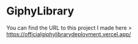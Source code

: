 # GiphyLibrary

You can find the URL to this project I made here > https://officialgiphylibrarydeployment.vercel.app/
